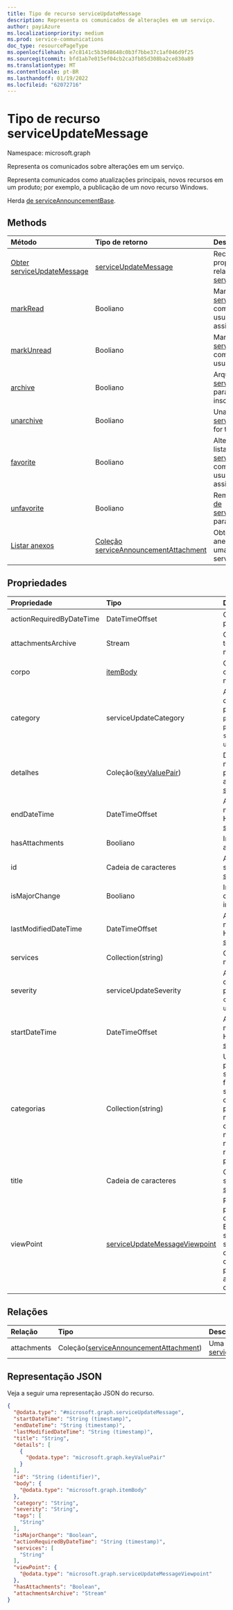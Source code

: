```yaml
---
title: Tipo de recurso serviceUpdateMessage
description: Representa os comunicados de alterações em um serviço.
author: payiAzure
ms.localizationpriority: medium
ms.prod: service-communications
doc_type: resourcePageType
ms.openlocfilehash: e7c8141c5b39d8648c0b3f7bbe37c1af046d9f25
ms.sourcegitcommit: bfd1ab7e015ef04cb2ca3fb85d308ba2ce830a89
ms.translationtype: MT
ms.contentlocale: pt-BR
ms.lasthandoff: 01/19/2022
ms.locfileid: "62072716"
---
```

# <a name="serviceupdatemessage-resource-type"></a>Tipo de recurso serviceUpdateMessage

Namespace: microsoft.graph

Representa os comunicados sobre alterações em um serviço.

Representa comunicados como atualizações principais, novos recursos em um produto; por exemplo, a publicação de um novo recurso Windows.

Herda [de serviceAnnouncementBase](../resources/serviceannouncementbase.md).

## <a name="methods"></a>Methods
|Método|Tipo de retorno|Descrição|
|:---|:---|:---|
|[Obter serviceUpdateMessage](../api/serviceupdatemessage-get.md)|[serviceUpdateMessage](../resources/serviceupdatemessage.md)|Recupere as propriedades e as relações de um [objeto serviceUpdateMessage.](../resources/serviceupdatemessage.md) |
|[markRead](../api/serviceupdatemessage-markread.md)|Booliano|Marque uma lista [de serviceUpdateMessage](../resources/serviceupdatemessage.md)s como **lido** para o usuário que está assinado.|
|[markUnread](../api/serviceupdatemessage-markunread.md)|Booliano|Marque uma lista [de serviceUpdateMessage](../resources/serviceupdatemessage.md)s como **não** lido para o usuário insinuável.|
|[archive](../api/serviceupdatemessage-archive.md)|Booliano|Arquivar uma lista [de serviceUpdateMessage](../resources/serviceupdatemessage.md)s para o usuário inscrevedo.|
|[unarchive](../api/serviceupdatemessage-unarchive.md)|Booliano|Unarchive a list of [serviceUpdateMessage](../resources/serviceupdatemessage.md)s for the signed in user.|
|[favorite](../api/serviceupdatemessage-favorite.md)|Booliano|Altere o status de uma lista [de serviceUpdateMessage](../resources/serviceupdatemessage.md)s como favorito para o usuário que está assinado.|
|[unfavorite](../api/serviceupdatemessage-unfavorite.md)|Booliano|Remova o status favorito [de serviceUpdateMessage](../resources/serviceupdatemessage.md)s para o usuário instituto.|
|[Listar anexos](../api/serviceupdatemessage-list-attachments.md)|[Coleção serviceAnnouncementAttachment](../resources/serviceannouncementattachment.md)|Obter uma lista de anexos associados a uma mensagem de serviço.|

## <a name="properties"></a>Propriedades
|Propriedade|Tipo|Descrição|
|:---|:---|:---|
|actionRequiredByDateTime|DateTimeOffset|O prazo esperado da ação para a mensagem.|
|attachmentsArchive|Stream|O arquivo zip que contém todos os anexos de uma mensagem.|
|corpo|[itemBody](../resources/itembody.md)|O tipo de conteúdo e o conteúdo do corpo da mensagem de serviço.|
|category|serviceUpdateCategory|A categoria de mensagem de serviço. Os valores possíveis são: `preventOrFixIssue`, `planForChange`, `stayInformed`, `unknownFutureValue`.|
|detalhes|Coleção([keyValuePair](../resources/keyvaluepair.md))|Detalhes adicionais sobre a mensagem de serviço. Essa propriedade não dá suporte a filtros. Herdado [do serviceAnnouncementBase](../resources/serviceannouncementbase.md).|
|endDateTime|DateTimeOffset|A hora de término da mensagem de serviço. Herdado [do serviceAnnouncementBase](../resources/serviceannouncementbase.md).|
|hasAttachments|Booliano|Indica se a mensagem tem algum anexo.|
|id|Cadeia de caracteres|A id da mensagem de serviço. Herdado [do serviceAnnouncementBase](../resources/serviceannouncementbase.md).|
|isMajorChange|Booliano|Indica se a mensagem descreve uma atualização importante para o serviço.|
|lastModifiedDateTime|DateTimeOffset|A última hora modificada da mensagem de serviço. Herdado [do serviceAnnouncementBase](../resources/serviceannouncementbase.md).|
|services|Collection(string)|Os serviços afetados pela mensagem de serviço.|
|severity|serviceUpdateSeverity|A gravidade da mensagem de serviço. Os valores possíveis são: `normal`, `high`, `critical`, `unknownFutureValue`.|
|startDateTime|DateTimeOffset|A hora de início da mensagem de serviço. Herdado [do serviceAnnouncementBase](../resources/serviceannouncementbase.md).|
|categorias|Collection(string)|Uma coleção de marcas para a mensagem de serviço. As marcas são fornecidas pela equipe de serviço/equipe de suporte que postam a mensagem para dizer se essa mensagem contém dados de privacidade ou se essa mensagem é para uma nova atualização de recurso de serviço e assim por diante.|
|title|Cadeia de caracteres|O título da mensagem de serviço. Herdado [do serviceAnnouncementBase](../resources/serviceannouncementbase.md).|
|viewPoint|[serviceUpdateMessageViewpoint](../resources/serviceupdatemessageviewpoint.md)|Representa dados de pontos de vista do usuário da mensagem de serviço. Esses dados incluem o status da mensagem, como se o usuário arquivou, leu ou marcou a mensagem como favorita. Essa propriedade é nula quando acessada com permissões de aplicativo.|

## <a name="relationships"></a>Relações
|Relação|Tipo|Descrição|
|:---|:---|:---|
|attachments|Coleção([serviceAnnouncementAttachment](../resources/serviceannouncementattachment.md))|Uma coleção [de serviceAnnouncementAttachments](../resources/serviceannouncementattachment.md).|

## <a name="json-representation"></a>Representação JSON
Veja a seguir uma representação JSON do recurso.
<!-- {
  "blockType": "resource",
  "keyProperty": "id",
  "@odata.type": "microsoft.graph.serviceUpdateMessage",
  "baseType": "microsoft.graph.serviceAnnouncementBase",
  "openType": false
}
-->
``` json
{
  "@odata.type": "#microsoft.graph.serviceUpdateMessage",
  "startDateTime": "String (timestamp)",
  "endDateTime": "String (timestamp)",
  "lastModifiedDateTime": "String (timestamp)",
  "title": "String",
  "details": [
    {
      "@odata.type": "microsoft.graph.keyValuePair"
    }
  ],
  "id": "String (identifier)",
  "body": {
    "@odata.type": "microsoft.graph.itemBody"
  },
  "category": "String",
  "severity": "String",
  "tags": [
    "String"
  ],
  "isMajorChange": "Boolean",
  "actionRequiredByDateTime": "String (timestamp)",
  "services": [
    "String"
  ],
  "viewPoint": {
    "@odata.type": "microsoft.graph.serviceUpdateMessageViewpoint"
  },
  "hasAttachments": "Boolean",
  "attachmentsArchive": "Stream"
}
```

